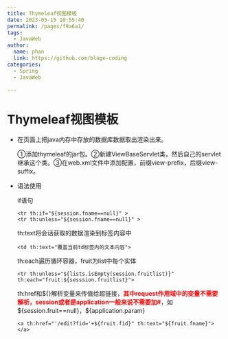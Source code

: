 ```yaml
---
title: Thymeleaf视图模板
date: 2023-05-15 10:55:40
permalink: /pages/f9a6a1/
tags: 
  - JavaWeb
author: 
  name: phan
  link: https://github.com/blage-coding
categories: 
  - Spring
  - JavaWeb

---
```

# Thymeleaf视图模板

- 在页面上把java内存中存放的数据库数据取出渲染出来。

  ①添加thymeleaf的jar包。②新建ViewBaseServlet类，然后自己的servlet继承这个类。③在web.xml文件中添加配置，前缀view-prefix，后缀view-suffix。

- 语法使用

  if语句

  ```
  <tr th:if="${session.fname==null}" > 
  <tr th:unless="${session.fname==null}" >
  ```

  th:text将会话获取的数据渲染到标签内容中

  ```
  <td th:text="覆盖当前td标签内的文本内容"> 
  ```

  th:each遍历循环容器，fruit为list中每个实体

  ```
  <tr th:unless="${lists.isEmpty(session.fruitlist)}"  th:each="fruit:${sesssion.fruitlist}">
  ```

  th:href和${}解析变量来传值给超链接，<font color='red'>**其中request作用域中的变量不需要解析，session或者是application一般来说不需要加#**</font>，如\${session.fruit==null}，\${application.param}

  ```
  <a th:href="'/edit?fid='+${fruit.fid}" th:text="${fruit.fname}"></a>
  ```